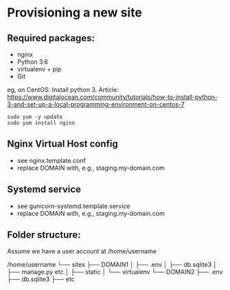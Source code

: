 Provisioning a new site
=======================

## Required packages:

* nginx
* Python 3.6
* virtualenv + pip
* Git

eg, on CentOS:
    Install python 3. Article: https://www.digitalocean.com/community/tutorials/how-to-install-python-3-and-set-up-a-local-programming-environment-on-centos-7

    sudo yum -y update
    sudo yum install nginx    

## Nginx Virtual Host config

* see nginx.template.conf
* replace DOMAIN with, e.g., staging.my-domain.com

## Systemd service

* see gunicorn-systemd.template.service
* replace DOMAIN with, e.g., staging.my-domain.com

## Folder structure:

Assume we have a user account at /home/username

/home/username
└── sites
    ├── DOMAIN1
    │    ├── .env
    │    ├── db.sqlite3
    │    ├── manage.py etc
    │    ├── static
    │    └── virtualenv
    └── DOMAIN2
         ├── .env
         ├── db.sqlite3
         ├── etc